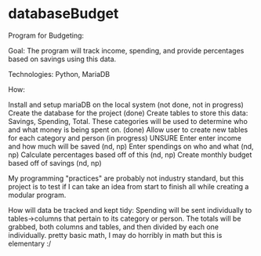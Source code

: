 # databaseBudget
Program for Budgeting:

Goal: The program will track income, spending, and provide percentages based on savings using this data.

Technologies: Python, MariaDB

How:

Install and setup mariaDB on the local system (not done, not in progress)
Create the database for the project (done)
Create tables to store this data: Savings, Spending, Total. These categories will be used to determine who and what money is being spent on. (done)
Allow user to create new tables for each category and person (in progress)
UNSURE
Enter enter income and how much will be saved (nd, np)
Enter spendings on who and what (nd, np)
Calculate percentages based off of this (nd, np)
Create monthly budget based off of savings (nd, np)

My programming "practices" are probably not industry standard, but this project is to test if I can take an idea from start to finish all while creating a modular program.


How will data be tracked and kept tidy:
	Spending will be sent individually to tables->columns that pertain to its category or person. The totals will be grabbed, both columns and tables, and then divided by each one individually. pretty basic math, I may do horribly in math but this is elementary :/